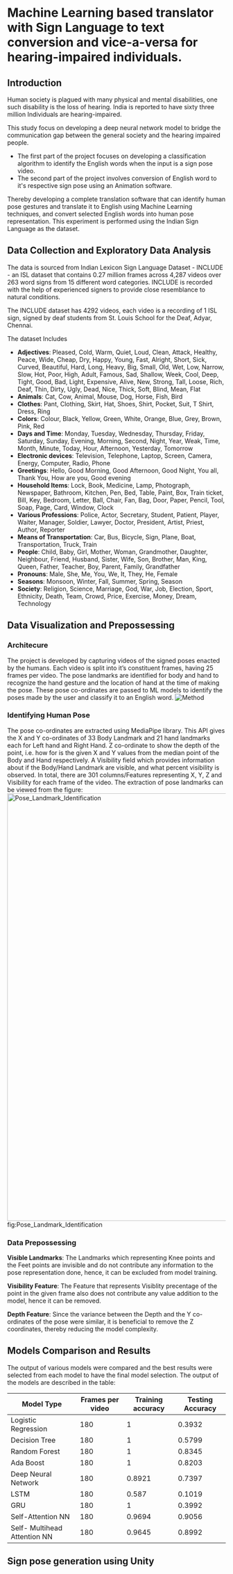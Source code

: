 # Machine Learning based translator with Sign Language to text conversion and vice-a-versa for hearing-impaired individuals.
## Introduction
Human society is plagued with many physical and mental disabilities, one such disability is the loss of hearing. India is reported to have sixty three million Individuals are hearing-impaired. 

This study focus on developing a deep neural network model to bridge the communication gap between the general society and the hearing impaired people. 
  * The first part of the project focuses on developing a classification algorithm to identify the English words when the input is a sign pose video.
  * The second part of the project involves conversion of English word to it's respective sign pose using an Animation software.

Thereby developing a complete translation software that can identify human pose gestures and translate it to English using Machine Learning techniques, and convert selected English words into human pose representation. This experiment is performed using the Indian Sign Language as the dataset.

## Data Collection and Exploratory Data Analysis
The data is sourced from  Indian Lexicon Sign Language Dataset - INCLUDE - an ISL dataset that contains 0.27 million frames across 4,287 videos over 263 word signs from 15 different word categories. INCLUDE is recorded with the help of experienced signers to provide close resemblance to natural conditions. 
 
The INCLUDE dataset has 4292 videos, each video is a recording of 1 ISL sign, signed by deaf students from St. Louis School for the Deaf, Adyar, Chennai.

The dataset Includes
  * **Adjectives**: Pleased, Cold, Warm, Quiet, Loud, Clean, Attack, Healthy, Peace, Wide, Cheap, Dry, Happy, Young, Fast, Alright, Short, Sick, Curved, Beautiful, Hard, Long, Heavy, Big, Small, Old, Wet, Low, Narrow, Slow, Hot, Poor, High, Adult, Famous, Sad, Shallow, Week, Cool, Deep, Tight, Good, Bad, Light, Expensive, Alive, New, Strong, Tall, Loose, Rich, Deaf, Thin, Dirty, Ugly, Dead, Nice, Thick, Soft, Blind, Mean, Flat
  * **Animals**: Cat, Cow, Animal, Mouse, Dog, Horse, Fish, Bird
  * **Clothes**: Pant, Clothing, Skirt, Hat, Shoes, Shirt, Pocket, Suit, T Shirt, Dress, Ring
  * **Colors**: Colour, Black, Yellow, Green, White, Orange, Blue, Grey, Brown, Pink, Red
  * **Days and Time**: Monday, Tuesday, Wednesday, Thursday, Friday, Saturday, Sunday, Evening, Morning, Second, Night, Year, Weak, Time, Month, Minute, Today, Hour, Afternoon, Yesterday, Tomorrow
  * **Electronic devices**: Television, Telephone, Laptop, Screen, Camera, Energy, Computer, Radio, Phone
  * **Greetings**: Hello, Good Morning, Good Afternoon, Good Night, You all, Thank You, How are you, Good evening
  * **Household Items**: Lock, Book, Medicine, Lamp, Photograph, Newspaper, Bathroom, Kitchen, Pen, Bed, Table, Paint, Box, Train ticket, Bill, Key, Bedroom, Letter, Ball, Chair, Fan, Bag, Door, Paper, Pencil, Tool, Soap, Page, Card, Window, Clock
  * **Various Professions**: Police, Actor, Secretary, Student, Patient, Player, Waiter, Manager, Soldier, Lawyer, Doctor, President, Artist, Priest, Author, Reporter
  * **Means of Transportation**: Car, Bus, Bicycle, Sign, Plane, Boat, Transportation, Truck, Train
  * **People**: Child, Baby, Girl, Mother, Woman, Grandmother, Daughter, Neighbour, Friend, Husband, Sister, Wife, Son, Brother, Man, King, Queen, Father, Teacher, Boy, Parent, Family, Grandfather
  * **Pronouns**: Male, She, Me, You, We, It, They, He, Female
  * **Seasons**: Monsoon, Winter, Fall, Summer, Spring, Season
  * **Society**: Religion, Science, Marriage, God, War, Job, Election, Sport, Ethnicity, Death, Team, Crowd, Price, Exercise, Money, Dream, Technology

## Data Visualization and Prepossessing

### Architecure 
The project is developed by capturing videos of the signed poses enacted by the humans. Each video is split into it’s constituent frames, having 25 frames per video. The pose landmarks are identified for body and hand to recognize the hand gesture and the location of hand at the time of making the pose. These pose co-ordinates are passed to ML models to identify the poses made by the user and classify it to an English word.
![Method](https://github.com/Kaushik-yh/Indian_sign_language_pose_identification/assets/138836652/c04528e3-6c59-441e-8040-885a330bbe65)

### Identifying Human Pose
The pose co-ordinates are extracted using MediaPipe library. This API gives the X and Y co-ordinates of 33 Body Landmark and 21 hand landmarks each for Left hand and Right Hand. Z co-ordinate to show the depth of the point, i.e. how for is the given X and Y values from the median point of the Body and Hand respectively. A Visibility field which provides information about if the Body/Hand Landmark are visible, and what percent visibility is observed. In total, there are 301 columns/Features representing X, Y, Z and Visibility for each frame of the video. The extraction of pose landmarks can be viewed from the figure:
<img width="983" alt="Pose_Landmark_Identification" src="https://github.com/Kaushik-yh/Indian_sign_language_pose_identification/assets/138836652/266d0790-5972-48da-8b00-8a77dc6f8c3b">
fig:Pose_Landmark_Identification

### Data Prepossessing
**Visible Landmarks**: The Landmarks which representing Knee points and the Feet points are invisible and do not contribute any information to the pose representation done, hence, it can be excluded from model training.

**Visibility Feature**: The Feature that represents Visiblity precentage of the point in the given frame also does not contribute any value addition to the model, hence it can be removed.

**Depth Feature**: Since the variance between the Depth and the Y co-ordinates of the pose were similar, it is beneficial to remove the Z coordinates, thereby reducing the model complexity.

## Models Comparison and Results
The output of various models were compared and the best results were selected from each model to have the final model selection. The output of the models are described in the table:

| Model Type | Frames per video | Training accuracy | Testing Accuracy |
| --- | --- | --- | --- |
| Logistic Regression | 180 | 1 | 0.3932 | 
| Decision Tree | 180 | 1 | 0.5799 | 
| Random Forest | 180 | 1 | 0.8345 | 
| Ada Boost | 180 | 1 | 0.8203 | 
| Deep Neural Network | 180 | 0.8921 | 0.7397 | 
| LSTM | 180 | 0.587 | 0.1019 | 
| GRU | 180 | 1 | 0.3992 | 
| Self-Attention NN | 180 | 0.9694 | 0.9056| 
| Self- Multihead Attention NN | 180 | 0.9645 | 0.8992 | 

## Sign pose generation using Unity


